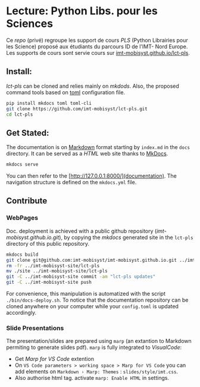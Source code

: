 # Lecture: Python Libs. pour les Sciences

Ce _repo_ (privé) regroupe les support de cours _PLS_ (Python Librairies pour les Science) proposé aux étudiants du parcours ID de l'IMT- Nord Europe.
Les supports de cours sont servie cours sur [imt-mobisyst.github.io/lct-pls](https://imt-mobisyst.github.io/lct-pls/).

## Install:

_lct-pls_ can be cloned and relies mainly on _mkdods_.
Also, the proposed command tools based on [toml](https://toml.io) configuration file.

```sh
pip install mkdocs toml toml-cli
git clone https://github.com/imt-mobisyst/lct-pls.git
cd lct-pls
```

## Get Stated:

The documentation is on [Markdown](https://en.wikipedia.org/wiki/Markdown) format starting by `index.md` in the `docs` directory.
It can be served as a _HTML_ web site thanks to [MkDocs](https://www.mkdocs.org/).

```sh
mkdocs serve
```

You can then refer to the [http://127.0.0.1:8000/](documentation).
The navigation structure is defined on the `mkdocs.yml` file.

## Contribute 


### WebPages

Doc. deployment is achieved with a public github repository (_imt-mobisyst.github.io.git_), by copying the _mkdocs_ generated site in the `lct-pls` directory of this public repository.

```sh
mkdocs build
git clone git@github.com:imt-mobisyst/imt-mobisyst.github.io.git ../imt-mobisyst-site
rm -fr ../imt-mobisyst-site/lct-pls
mv ./site ../imt-mobisyst-site/lct-pls
git -C ../imt-mobisyst-site commit -am "lct-pls updates"
git -C ../imt-mobisyst-site push
```

For convenience, this manipulation is automatized with the script `./bin/docs-deploy.sh`.
To notice that the documentation repository can be cloned anywhere on your computer while your `config.toml` is updated accordingly.


### Slide Presentations

The presentation/slides are prepared using `marp` (an extantion to Markdown permiting to generate slides pdf).
`marp` is fully integrated to _VisualCode_:

- Get *Marp for VS Code* extention
- On `VS Code parameters > working space > Marp for VS Code` you can add elements on `Markdown › Marp: Themes` : `slides/style/imt.css`.
- Also authorise html tag. activate `marp: Enable HTML` in settings.

